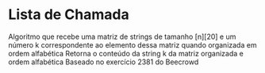# Lista de Chamada

Algoritmo que recebe uma matriz de strings de tamanho [n][20] e um número k correspondente ao elemento dessa matriz quando organizada em ordem alfabética
Retorna o conteúdo da string k da matriz organizada e ordem alfabética 
Baseado no exercício 2381 do Beecrowd

